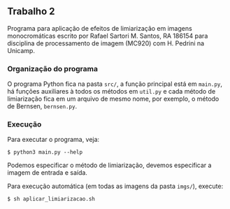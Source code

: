 ## Trabalho 2

Programa para aplicação de efeitos de limiarização em imagens monocromáticas escrito por Rafael Sartori M. Santos, RA 186154 para disciplina de processamento de imagem (MC920) com H. Pedrini na Unicamp.


### Organização do programa

O programa Python fica na pasta `src/`, a função principal está em `main.py`, há funções auxiliares à todos os métodos em `util.py` e cada método de limiarização fica em um arquivo de mesmo nome, por exemplo, o método de Bernsen, `bernsen.py`.


### Execução

Para executar o programa, veja:
```
$ python3 main.py --help
```

Podemos especificar o método de limiarização, devemos especificar a imagem de entrada e saída.

Para execução automática (em todas as imagens da pasta `imgs/`), execute:
```
$ sh aplicar_limiarizacao.sh
```

